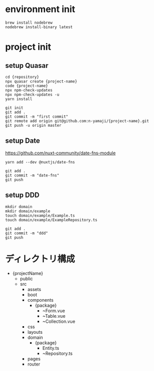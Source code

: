 # environment init
```
brew install nodebrew
nodebrew install-binary latest
```

# project init
## setup Quasar
```
cd {repository}
npx quasar create {project-name}
code {project-name}
npx npm-check-updates
npx npm-check-updates -u
yarn install

git init
git add .
git commit -m "first commit"
git remote add origin git@github.com:n-yamaji/{project-name}.git
git push -u origin master
```

## setup Date
https://github.com/nuxt-community/date-fns-module

```
yarn add --dev @nuxtjs/date-fns

git add .
git commit -m "date-fns"
git push
```

## setup DDD
```
mkdir domain
mkdir domain/example
touch domain/example/Example.ts
touch domain/example/ExampleRepository.ts

git add .
git commit -m "ddd"
git push
```

# ディレクトリ構成
- {projectName}
  - public
  - src
    - assets
    - boot
    - components
      - {package}
        - ~Form.vue
        - ~Table.vue
        - ~Collection.vue
    - css
    - layouts
    - domain
      - {package}
        - Entity.ts
        - ~Repository.ts
    - pages
    - router
